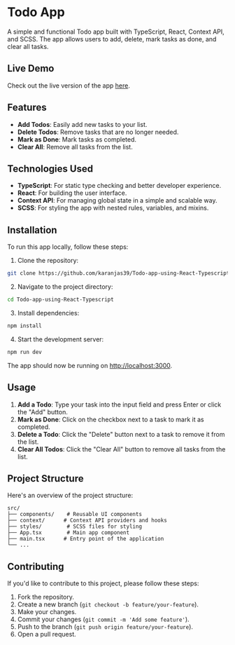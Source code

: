 # Todo App

A simple and functional Todo app built with TypeScript, React, Context API, and SCSS. The app allows users to add, delete, mark tasks as done, and clear all tasks.

## Live Demo

Check out the live version of the app [here](https://todo-app-ts-react.vercel.app/).

## Features

- **Add Todos**: Easily add new tasks to your list.
- **Delete Todos**: Remove tasks that are no longer needed.
- **Mark as Done**: Mark tasks as completed.
- **Clear All**: Remove all tasks from the list.

## Technologies Used

- **TypeScript**: For static type checking and better developer experience.
- **React**: For building the user interface.
- **Context API**: For managing global state in a simple and scalable way.
- **SCSS**: For styling the app with nested rules, variables, and mixins.

## Installation

To run this app locally, follow these steps:

1. Clone the repository:

```bash
git clone https://github.com/karanjas39/Todo-app-using-React-Typescript.git
```

2. Navigate to the project directory:

```bash
cd Todo-app-using-React-Typescript
```

3. Install dependencies:

```bash
npm install
```

4. Start the development server:

```bash
npm run dev
```

The app should now be running on [http://localhost:3000](http://localhost:3000).

## Usage

1. **Add a Todo**: Type your task into the input field and press Enter or click the "Add" button.
2. **Mark as Done**: Click on the checkbox next to a task to mark it as completed.
3. **Delete a Todo**: Click the "Delete" button next to a task to remove it from the list.
4. **Clear All Todos**: Click the "Clear All" button to remove all tasks from the list.

## Project Structure

Here's an overview of the project structure:

```
src/
├── components/    # Reusable UI components
├── context/      # Context API providers and hooks
├── styles/        # SCSS files for styling
├── App.tsx        # Main app component
├── main.tsx      # Entry point of the application
└── ...
```

## Contributing

If you'd like to contribute to this project, please follow these steps:

1. Fork the repository.
2. Create a new branch (`git checkout -b feature/your-feature`).
3. Make your changes.
4. Commit your changes (`git commit -m 'Add some feature'`).
5. Push to the branch (`git push origin feature/your-feature`).
6. Open a pull request.
